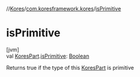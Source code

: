 //[Kores](../../index.md)/[com.koresframework.kores](index.md)/[isPrimitive](is-primitive.md)

# isPrimitive

[jvm]\
val [KoresPart](-kores-part/index.md).[isPrimitive](is-primitive.md): [Boolean](https://kotlinlang.org/api/latest/jvm/stdlib/kotlin/-boolean/index.html)

Returns true if the type of this [KoresPart](-kores-part/index.md) is primitive

